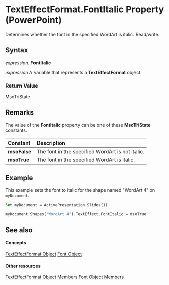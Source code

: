 
# TextEffectFormat.FontItalic Property (PowerPoint)

Determines whether the font in the specified WordArt is italic. Read/write.


## Syntax

 _expression_. **FontItalic**

 _expression_ A variable that represents a **TextEffectFormat** object.


### Return Value

MsoTriState


## Remarks

The value of the  **FontItalic** property can be one of these **MsoTriState** constants.



|**Constant**|**Description**|
|:-----|:-----|
|**msoFalse**|The font in the specified WordArt is not italic.|
|**msoTrue**| The font in the specified WordArt is italic.|

## Example

This example sets the font to italic for the shape named "WordArt 4" on  `myDocument`.


```vb
Set myDocument = ActivePresentation.Slides(1)

myDocument.Shapes("WordArt 4").TextEffect.FontItalic = msoTrue
```


## See also


#### Concepts


[TextEffectFormat Object](62434479-237f-01c4-712c-08e48b391d48.md)
[Font Object](ad62daaa-01a5-36cc-5451-e0da0134ac95.md)
#### Other resources


[TextEffectFormat Object Members](e418eded-8386-11b9-98c8-bf02e518101c.md)
[Font Object Members](a2043117-2222-dad3-d73c-0e9d5591c9be.md)
